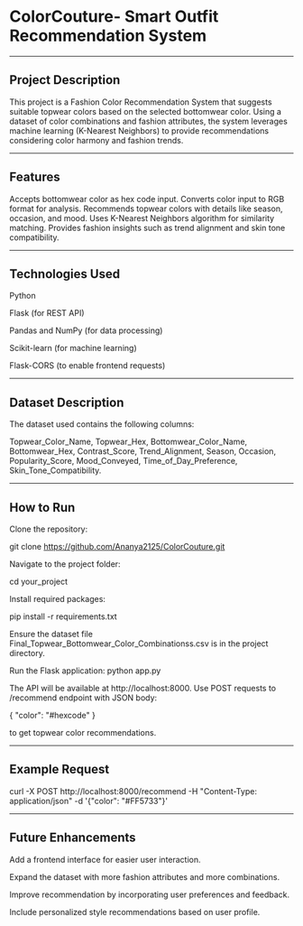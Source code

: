 # ColorCouture- Smart Outfit Recommendation System

---

## Project Description

This project is a Fashion Color Recommendation System that suggests suitable topwear colors based on the selected bottomwear color. Using a dataset of color combinations and fashion attributes, the system leverages machine learning (K-Nearest Neighbors) to provide recommendations considering color harmony and fashion trends.

---

## Features

Accepts bottomwear color as hex code input.
Converts color input to RGB format for analysis.
Recommends topwear colors with details like season, occasion, and mood.
Uses K-Nearest Neighbors algorithm for similarity matching.
Provides fashion insights such as trend alignment and skin tone compatibility.

---

## Technologies Used

Python

Flask (for REST API)

Pandas and NumPy (for data processing)

Scikit-learn (for machine learning)

Flask-CORS (to enable frontend requests)

---

## Dataset Description

The dataset used contains the following columns:

Topwear_Color_Name, 
Topwear_Hex, 
Bottomwear_Color_Name, 
Bottomwear_Hex, 
Contrast_Score, 
Trend_Alignment, 
Season, 
Occasion, 
Popularity_Score, 
Mood_Conveyed, 
Time_of_Day_Preference, 
Skin_Tone_Compatibility.

---

## How to Run

Clone the repository:

git clone https://github.com/Ananya2125/ColorCouture.git

Navigate to the project folder:

cd your_project

Install required packages:

pip install -r requirements.txt

Ensure the dataset file Final_Topwear_Bottomwear_Color_Combinationss.csv is in the project directory.

Run the Flask application:
python app.py

The API will be available at http://localhost:8000. Use POST requests to /recommend endpoint with JSON body:

{ "color": "#hexcode" }

to get topwear color recommendations.

---

## Example Request

curl -X POST http://localhost:8000/recommend -H "Content-Type: application/json" -d '{"color": "#FF5733"}'

---

## Future Enhancements

Add a frontend interface for easier user interaction.

Expand the dataset with more fashion attributes and more combinations.

Improve recommendation by incorporating user preferences and feedback.

Include personalized style recommendations based on user profile.

